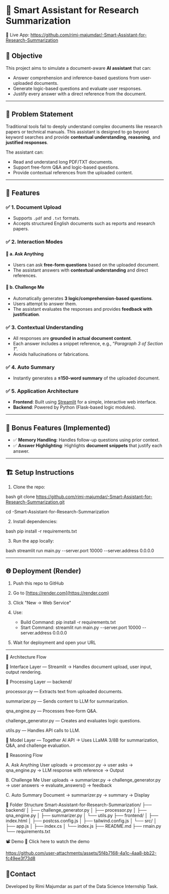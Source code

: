 # 🧠 Smart Assistant for Research Summarization

🔗 Live App: https://github.com/rimi-majumdar/-Smart-Assistant-for-Research-Summarization


## 📌 Objective

This project aims to simulate a document-aware **AI assistant** that can:
- Answer comprehension and inference-based questions from user-uploaded documents.
- Generate logic-based questions and evaluate user responses.
- Justify every answer with a direct reference from the document.

---

## 🧩 Problem Statement

Traditional tools fail to deeply understand complex documents like research papers or technical manuals. This assistant is designed to go beyond keyword searches and provide **contextual understanding**, **reasoning**, and **justified responses**.

The assistant can:
- Read and understand long PDF/TXT documents.
- Support free-form Q&A and logic-based questions.
- Provide contextual references from the uploaded content.

---

## 🚀 Features

### ✅ 1. Document Upload
- Supports `.pdf` and `.txt` formats.
- Accepts structured English documents such as reports and research papers.

### ✅ 2. Interaction Modes

#### 🔹 a. Ask Anything
- Users can ask **free-form questions** based on the uploaded document.
- The assistant answers with **contextual understanding** and direct references.

#### 🔹 b. Challenge Me
- Automatically generates **3 logic/comprehension-based questions**.
- Users attempt to answer them.
- The assistant evaluates the responses and provides **feedback with justification**.

### ✅ 3. Contextual Understanding
- All responses are **grounded in actual document content**.
- Each answer includes a snippet reference, e.g., “*Paragraph 3 of Section 1*”.
- Avoids hallucinations or fabrications.

### ✅ 4. Auto Summary
- Instantly generates a **≤150-word summary** of the uploaded document.

### ✅ 5. Application Architecture
- **Frontend**: Built using [Streamlit](https://streamlit.io/) for a simple, interactive web interface.
- **Backend**: Powered by Python (Flask-based logic modules).

---

## 🌟 Bonus Features (Implemented)

- ✅ **Memory Handling**: Handles follow-up questions using prior context.
- ✅ **Answer Highlighting**: Highlights **document snippets** that justify each answer.

---
## 🏗 Setup Instructions

1. Clone the repo:

bash
git clone https://github.com/rimi-majumdar/-Smart-Assistant-for-Research-Summarization.git


cd -Smart-Assistant-for-Research-Summarization


2. Install dependencies:

bash
pip install -r requirements.txt


3. Run the app locally:

bash
streamlit run main.py --server.port 10000 --server.address 0.0.0.0


---

## 🌐 Deployment (Render)

1. Push this repo to GitHub
2. Go to [https://render.com](https://render.com)
3. Click "New → Web Service"
4. Use:

   * Build Command: pip install -r requirements.txt
   * Start Command: streamlit run main.py --server.port 10000 --server.address 0.0.0.0
5. Wait for deployment and open your URL

---

🧠 Architecture Flow

📌 Interface Layer — Streamlit
→ Handles document upload, user input, output rendering.

📌 Processing Layer — backend/

processor.py — Extracts text from uploaded documents.

summarizer.py — Sends content to LLM for summarization.

qna_engine.py — Processes free-form Q&A.

challenge_generator.py — Creates and evaluates logic questions.

utils.py — Handles API calls to LLM.

📌 Model Layer — Together AI API
→ Uses LLaMA 3/8B for summarization, Q&A, and challenge evaluation.

🎯 Reasoning Flow

A. Ask Anything
User uploads → processor.py → user asks → qna_engine.py → LLM response with reference → Output

B. Challenge Me
User uploads → summarizer.py → challenge_generator.py → user answers → evaluate_answers() → feedback

C. Auto Summary
Document → summarizer.py → summary → Display

📂 Folder Structure
Smart-Assistant-for-Research-Summarization/
├── backend/
│   ├── challenge_generator.py
│   ├── processor.py
│   ├── qna_engine.py
│   ├── summarizer.py
│   └── utils.py
├── frontend/
│   ├── index.html
│   ├── postcss.config.js
│   ├── tailwind.config.js
│   └── src/
│       ├── app.js
│       ├── index.cs
│       └── index.js
├── README.md
├── rmain.py
└── requirements.txt


📽️ Demo
🎥 Click here to watch the demo


https://github.com/user-attachments/assets/5f4b7168-4a1c-4aa8-bb22-fc49ee3f73d8


## 🧾Contact
Developed by Rimi Majumdar as part of the Data Science Internship Task.

